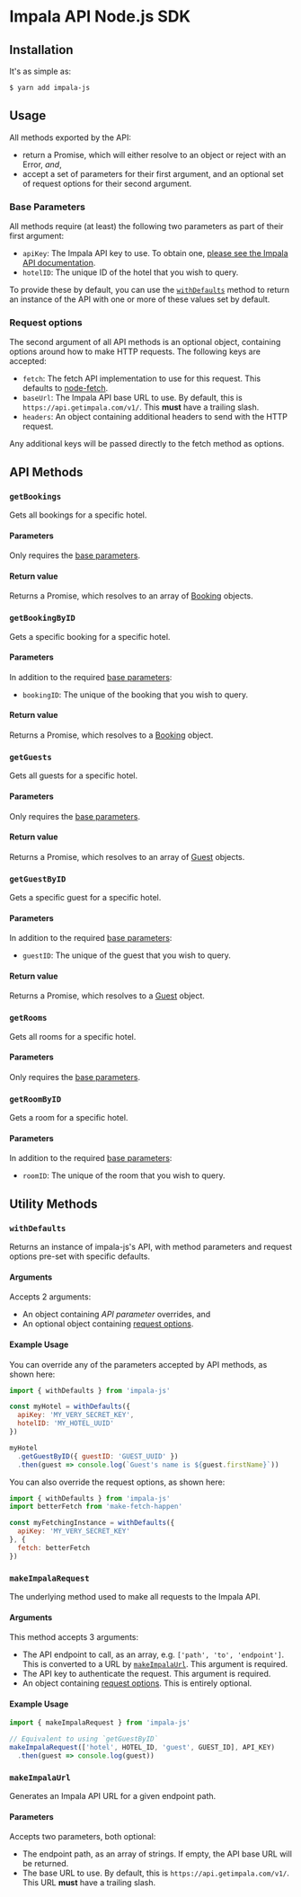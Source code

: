 # Impala API Node.js SDK

## Installation

It's as simple as:

```bash
$ yarn add impala-js
```

## Usage

All methods exported by the API:

* return a Promise, which will either resolve to an object or reject with an Error, _and_,
* accept a set of parameters for their first argument, and an optional set of request options for their second argument.

### Base Parameters

All methods require (at least) the following two parameters as part of their first argument:

* `apiKey`: The Impala API key to use. To obtain one, [please see the Impala API documentation][setup-developer-account].
* `hotelID`: The unique ID of the hotel that you wish to query.

To provide these by default, you can use the [`withDefaults`](#withdefaults) method to return an instance of the API with one or more of these values set by default.

### Request options

The second argument of all API methods is an optional object, containing options around how to make HTTP requests. The following keys are accepted:

 - `fetch`: The fetch API implementation to use for this request. This defaults to [node-fetch][node-fetch].
 - `baseUrl`: The Impala API base URL to use. By default, this is `https://api.getimpala.com/v1/`. This **must** have a trailing slash.
 - `headers`: An object containing additional headers to send with the HTTP request.

Any additional keys will be passed directly to the fetch method as options.

## API Methods

### `getBookings`

Gets all bookings for a specific hotel.

#### Parameters

Only requires the [base parameters][base-parameters].

#### Return value

Returns a Promise, which resolves to an array of [Booking][type-ref-booking] objects.

### `getBookingByID`

Gets a specific booking for a specific hotel.

#### Parameters

In addition to the required [base parameters][base-parameters]:

* `bookingID`: The unique of the booking that you wish to query.

#### Return value

Returns a Promise, which resolves to a [Booking][type-ref-booking] object.

### `getGuests`

Gets all guests for a specific hotel.

#### Parameters

Only requires the [base parameters][base-parameters].

#### Return value

Returns a Promise, which resolves to an array of [Guest][type-ref-guest] objects.

### `getGuestByID`

Gets a specific guest for a specific hotel.

#### Parameters

In addition to the required [base parameters][base-parameters]:

* `guestID`: The unique of the guest that you wish to query.

#### Return value

Returns a Promise, which resolves to a [Guest][type-ref-guest] object.

### `getRooms`

Gets all rooms for a specific hotel.

#### Parameters

Only requires the [base parameters][base-parameters].

### `getRoomByID`

Gets a room for a specific hotel.

#### Parameters

In addition to the required [base parameters][base-parameters]:

* `roomID`: The unique of the room that you wish to query.

## Utility Methods

### `withDefaults`

Returns an instance of impala-js's API, with method parameters and request options pre-set with specific defaults.

#### Arguments

Accepts 2 arguments:

 - An object containing _API parameter_ overrides, and
 - An optional object containing [request options](#request-options).

#### Example Usage

You can override any of the parameters accepted by API methods, as shown here:

```js
import { withDefaults } from 'impala-js'

const myHotel = withDefaults({
  apiKey: 'MY_VERY_SECRET_KEY',
  hotelID: 'MY_HOTEL_UUID'
})

myHotel
  .getGuestByID({ guestID: 'GUEST_UUID' })
  .then(guest => console.log(`Guest's name is ${guest.firstName}`))
```

You can also override the request options, as shown here:

```js
import { withDefaults } from 'impala-js'
import betterFetch from 'make-fetch-happen'

const myFetchingInstance = withDefaults({
  apiKey: 'MY_VERY_SECRET_KEY'
}, {
  fetch: betterFetch
})
```

### `makeImpalaRequest`

The underlying method used to make all requests to the Impala API.

#### Arguments

This method accepts 3 arguments:

 - The API endpoint to call, as an array, e.g. `['path', 'to', 'endpoint']`. This is converted to a URL by [`makeImpalaUrl`](#makeimpalaurl). This argument is required.
 - The API key to authenticate the request. This argument is required.
 - An object containing [request options](#request-options). This is entirely optional.

#### Example Usage

```js
import { makeImpalaRequest } from 'impala-js'

// Equivalent to using `getGuestByID`
makeImpalaRequest(['hotel', HOTEL_ID, 'guest', GUEST_ID], API_KEY)
  .then(guest => console.log(guest))
```

### `makeImpalaUrl`

Generates an Impala API URL for a given endpoint path.

#### Parameters

Accepts two parameters, both optional:

 - The endpoint path, as an array of strings. If empty, the API base URL will be returned.
 - The base URL to use. By default, this is `https://api.getimpala.com/v1/`. This URL **must** have a trailing slash.

[base-parameters]: #base-parameters
[setup-developer-account]: https://docs.getimpala.com/docs#section-setup-a-developer-account
[type-ref-booking]: https://docs.getimpala.com/docs/bookings
[type-ref-guest]: https://docs.getimpala.com/docs/guests
[type-ref-room]: https://docs.getimpala.com/docs/rooms
[node-fetch]: https://npm.im/node-fetch

